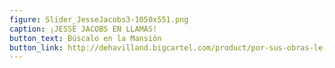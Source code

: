 ```yaml
---
figure: Slider_JesseJacobs3-1050x551.png
caption: ¡JESSE JACOBS EN LLAMAS!
button_text: Búscalo en la Mansión
button_link: http://dehavilland.bigcartel.com/product/por-sus-obras-le-conocereis-de-jesse-jacobs
---
```

